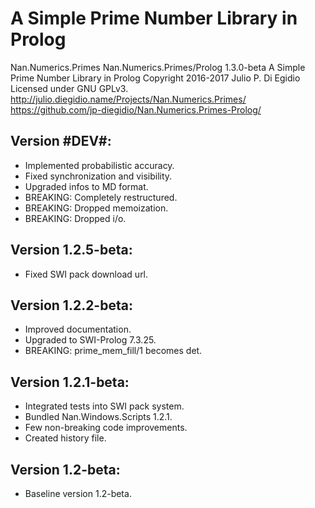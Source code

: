 # A Simple Prime Number Library in Prolog

Nan.Numerics.Primes
Nan.Numerics.Primes/Prolog 1.3.0-beta
A Simple Prime Number Library in Prolog
Copyright 2016-2017 Julio P. Di Egidio
Licensed under GNU GPLv3.
http://julio.diegidio.name/Projects/Nan.Numerics.Primes/
https://github.com/jp-diegidio/Nan.Numerics.Primes-Prolog/

Version #DEV#:
-------------------
- Implemented probabilistic accuracy.
- Fixed synchronization and visibility.
- Upgraded infos to MD format.
- BREAKING: Completely restructured.
- BREAKING: Dropped memoization.
- BREAKING: Dropped i/o.

Version 1.2.5-beta:
-------------------
- Fixed SWI pack download url.

Version 1.2.2-beta:
-------------------
- Improved documentation.
- Upgraded to SWI-Prolog 7.3.25.
- BREAKING: prime_mem_fill/1 becomes det.

Version 1.2.1-beta:
-------------------
- Integrated tests into SWI pack system.
- Bundled Nan.Windows.Scripts 1.2.1.
- Few non-breaking code improvements.
- Created history file.

Version 1.2-beta:
-----------------
- Baseline version 1.2-beta.
